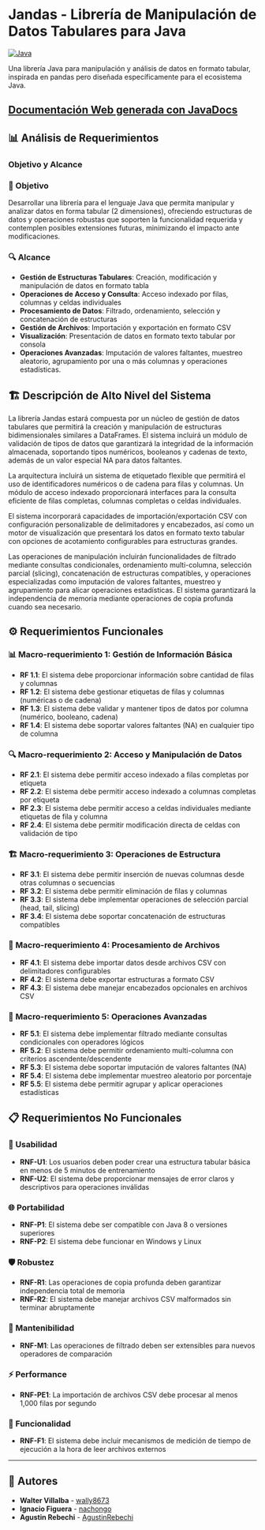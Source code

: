 # Jandas - Librería de Manipulación de Datos Tabulares para Java

[![Java](https://img.shields.io/badge/Java-8+-orange.svg)](https://www.oracle.com/java/)

Una librería Java para manipulación y análisis de datos en formato tabular, inspirada en pandas pero diseñada específicamente para el ecosistema Java.

## [Documentación Web generada con JavaDocs](https://wally8673.github.io/Jandas/index.html)

## 📊 Análisis de Requerimientos

### Objetivo y Alcance

### 🎯 Objetivo
Desarrollar una librería para el lenguaje Java que permita manipular y analizar datos en forma tabular (2 dimensiones), ofreciendo estructuras de datos y operaciones robustas que soporten la funcionalidad requerida y contemplen posibles extensiones futuras, minimizando el impacto ante modificaciones.

### 🔍 Alcance

- **Gestión de Estructuras Tabulares**: Creación, modificación y manipulación de datos en formato tabla
- **Operaciones de Acceso y Consulta**: Acceso indexado por filas, columnas y celdas individuales
- **Procesamiento de Datos**: Filtrado, ordenamiento, selección y concatenación de estructuras
- **Gestión de Archivos**: Importación y exportación en formato CSV
- **Visualización**: Presentación de datos en formato texto tabular por consola
- **Operaciones Avanzadas**: Imputación de valores faltantes, muestreo aleatorio, agrupamiento por una o más columnas y operaciones estadísticas.

## 🏗️ Descripción de Alto Nivel del Sistema

La librería Jandas estará compuesta por un núcleo de gestión de datos tabulares que permitirá la creación y manipulación de estructuras bidimensionales similares a DataFrames. El sistema incluirá un módulo de validación de tipos de datos que garantizará la integridad de la información almacenada, soportando tipos numéricos, booleanos y cadenas de texto, además de un valor especial NA para datos faltantes.

La arquitectura incluirá un sistema de etiquetado flexible que permitirá el uso de identificadores numéricos o de cadena para filas y columnas. Un módulo de acceso indexado proporcionará interfaces para la consulta eficiente de filas completas, columnas completas o celdas individuales.

El sistema incorporará capacidades de importación/exportación CSV con configuración personalizable de delimitadores y encabezados, así como un motor de visualización que presentará los datos en formato texto tabular con opciones de acotamiento configurables para estructuras grandes.

Las operaciones de manipulación incluirán funcionalidades de filtrado mediante consultas condicionales, ordenamiento multi-columna, selección parcial (slicing), concatenación de estructuras compatibles, y operaciones especializadas como imputación de valores faltantes, muestreo y agrupamiento para alicar operaciones estadísticas. El sistema garantizará la independencia de memoria mediante operaciones de copia profunda cuando sea necesario.

## ⚙️ Requerimientos Funcionales

### 📊 Macro-requerimiento 1: Gestión de Información Básica
- **RF 1.1**: El sistema debe proporcionar información sobre cantidad de filas y columnas
- **RF 1.2**: El sistema debe gestionar etiquetas de filas y columnas (numéricas o de cadena)
- **RF 1.3**: El sistema debe validar y mantener tipos de datos por columna (numérico, booleano, cadena)
- **RF 1.4**: El sistema debe soportar valores faltantes (NA) en cualquier tipo de columna

### 🔍 Macro-requerimiento 2: Acceso y Manipulación de Datos
- **RF 2.1**: El sistema debe permitir acceso indexado a filas completas por etiqueta
- **RF 2.2**: El sistema debe permitir acceso indexado a columnas completas por etiqueta
- **RF 2.3**: El sistema debe permitir acceso a celdas individuales mediante etiquetas de fila y columna
- **RF 2.4**: El sistema debe permitir modificación directa de celdas con validación de tipo

### 🏗️ Macro-requerimiento 3: Operaciones de Estructura
- **RF 3.1**: El sistema debe permitir inserción de nuevas columnas desde otras columnas o secuencias
- **RF 3.2**: El sistema debe permitir eliminación de filas y columnas
- **RF 3.3**: El sistema debe implementar operaciones de selección parcial (head, tail, slicing)
- **RF 3.4**: El sistema debe soportar concatenación de estructuras compatibles

### 📁 Macro-requerimiento 4: Procesamiento de Archivos
- **RF 4.1**: El sistema debe importar datos desde archivos CSV con delimitadores configurables
- **RF 4.2**: El sistema debe exportar estructuras a formato CSV
- **RF 4.3**: El sistema debe manejar encabezados opcionales en archivos CSV

### 🧮 Macro-requerimiento 5: Operaciones Avanzadas
- **RF 5.1**: El sistema debe implementar filtrado mediante consultas condicionales con operadores lógicos
- **RF 5.2**: El sistema debe permitir ordenamiento multi-columna con criterios ascendente/descendente
- **RF 5.3**: El sistema debe soportar imputación de valores faltantes (NA)
- **RF 5.4**: El sistema debe implementar muestreo aleatorio por porcentaje
- **RF 5.5**: El sistema debe permitir agrupar y aplicar operaciones estadísticas

## 📋 Requerimientos No Funcionales

### 👤 Usabilidad
- **RNF-U1**: Los usuarios deben poder crear una estructura tabular básica en menos de 5 minutos de entrenamiento
- **RNF-U2**: El sistema debe proporcionar mensajes de error claros y descriptivos para operaciones inválidas

### 🌐 Portabilidad
- **RNF-P1**: El sistema debe ser compatible con Java 8 o versiones superiores
- **RNF-P2**: El sistema debe funcionar en Windows y Linux

### 🛡️ Robustez
- **RNF-R1**: Las operaciones de copia profunda deben garantizar independencia total de memoria
- **RNF-R2**: El sistema debe manejar archivos CSV malformados sin terminar abruptamente

### 🔧 Mantenibilidad
- **RNF-M1**: Las operaciones de filtrado deben ser extensibles para nuevos operadores de comparación

### ⚡ Performance
- **RNF-PE1**: La importación de archivos CSV debe procesar al menos 1,000 filas por segundo

### 🎯 Funcionalidad
- **RNF-F1**: El sistema debe incluir mecanismos de medición de tiempo de ejecución a la hora de leer archivos externos

---

## 👥 Autores

- **Walter Villalba** - [wally8673](https://github.com/wally8673)
- **Ignacio Figuera** - [nachongo](https://github.com/nachongo)
- **Agustin Rebechi** - [AgustinRebechi](https://github.com/AgustinRebechi) 